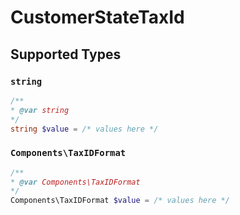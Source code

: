 # CustomerStateTaxId


## Supported Types

### `string`

```php
/**
* @var string
*/
string $value = /* values here */
```

### `Components\TaxIDFormat`

```php
/**
* @var Components\TaxIDFormat
*/
Components\TaxIDFormat $value = /* values here */
```

